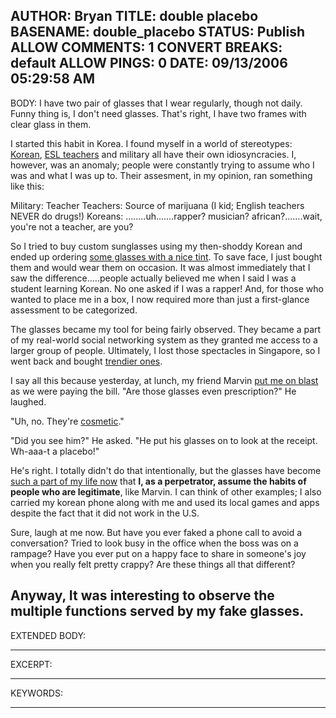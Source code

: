 AUTHOR: Bryan
TITLE: double placebo
BASENAME: double_placebo
STATUS: Publish
ALLOW COMMENTS: 1
CONVERT BREAKS: __default__
ALLOW PINGS: 0
DATE: 09/13/2006 05:29:58 AM
-----
BODY:
I have two pair of glasses that I wear regularly, though not daily. Funny thing is, I don't need glasses. That's right, I have two frames with clear glass in them. 

I started this habit in Korea. I found myself in a world of stereotypes: <a href="http://www.leftsider.com/leftsider/archives/2006/02/koreansjust_lik.htm">Korean</a>, <a href="http://www.leftsider.com/leftsider/archives/2005/08/leftsider_the_h.htm">ESL teachers</a> and military all have their own idiosyncracies. I, however, was an anomaly; people were constantly trying to assume who I was and what I was up to. Their assesment, in my opinion, ran something like this:

Military: Teacher
Teachers: Source of marijuana (I kid; English teachers NEVER do drugs!)
Koreans: ........uh.......rapper? musician? african?.......wait, you're not a teacher, are you?

So I tried to buy custom sunglasses using my then-shoddy Korean and ended up ordering <a href="http://www.flickr.com/photos/leftsider/14136048/">some glasses with a nice tint</a>. To save face, I just bought them and would wear them on occasion. It was almost immediately that I saw the difference.....people actually believed me when I said I was a student learning Korean. No one asked if I was a rapper! And, for those who wanted to place me in a box, I now required more than just a first-glance assessment to be categorized. 

The glasses became my tool for being fairly observed. They became a part of my real-world social networking system as they granted me access to a larger group of people. Ultimately, I lost those spectacles in Singapore, so I went back and bought <a href="http://www.flickr.com/photos/leftsider/239249355/">trendier ones</a>. 

I say all this because yesterday, at lunch, my friend Marvin <a href="http://www.urbandictionary.com/define.php?term=blast&defid=1370975">put me on blast</a> as we were paying the bill. "Are those glasses even prescription?" He laughed.

"Uh, no. They're <a href="http://asiapages.wordpress.com/2006/09/08/one-dimensional-beauty/">cosmetic</a>."

"Did you see him?" He asked. "He put his glasses on to look at the receipt. Wh-aaa-t a placebo!"

He's right. I totally didn't do that intentionally, but the glasses have become <a href="http://www.flickr.com/photos/leftsider/123770480/">such a part of my life now</a> that <strong>I, as a perpetrator, assume the habits of people who are legitimate</strong>, like Marvin. I can think of other examples; I also carried my korean phone along with me and used its local games and apps despite the fact that it did not work in the U.S.

Sure, laugh at me now. But have you ever faked a phone call to avoid a conversation? Tried to look busy in the office when the boss was on a rampage? Have you ever put on a happy face to share in someone's joy when you really felt pretty crappy? Are these things all that different?

Anyway, It was interesting to observe the multiple functions served by my fake glasses.
-----
EXTENDED BODY:

-----
EXCERPT:

-----
KEYWORDS:

-----


